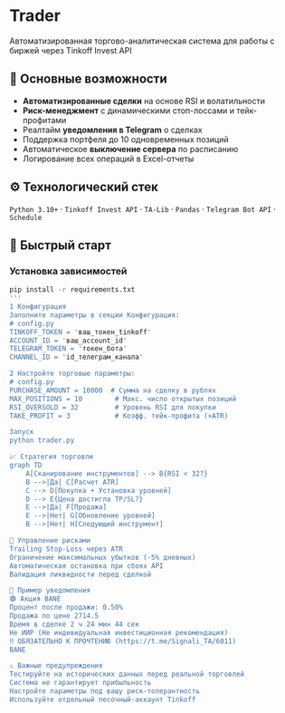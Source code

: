# Trader
Автоматизированная торгово-аналитическая система для работы с биржей через Tinkoff Invest API
## 📌 Основные возможности

- **Автоматизированные сделки** на основе RSI и волатильности
- **Риск-менеджмент** с динамическими стоп-лоссами и тейк-профитами
- Реалтайм **уведомления в Telegram** о сделках
- Поддержка портфеля до 10 одновременных позиций
- Автоматическое **выключение сервера** по расписанию
- Логирование всех операций в Excel-отчеты

## ⚙️ Технологический стек

`Python 3.10+` · `Tinkoff Invest API` · `TA-Lib` · `Pandas` · `Telegram Bot API` · `Schedule`

## 🚀 Быстрый старт

### Установка зависимостей
```bash
pip install -r requirements.txt
'''
1 Конфигурация
Заполните параметры в секции Конфигурация:
# config.py
TINKOFF_TOKEN = 'ваш_токен_tinkoff'
ACCOUNT_ID = 'ваш_account_id'
TELEGRAM_TOKEN = 'токен_бота'
CHANNEL_ID = 'id_телеграм_канала'

2 Настройте торговые параметры:
# config.py
PURCHASE_AMOUNT = 10000  # Сумма на сделку в рублях
MAX_POSITIONS = 10        # Макс. число открытых позиций
RSI_OVERSOLD = 32         # Уровень RSI для покупки
TAKE_PROFIT = 3           # Коэфф. тейк-профита (×ATR)

Запуск
python trader.py

📈 Стратегия торговли
graph TD
    A[Сканирование инструментов] --> B{RSI < 32?}
    B -->|Да| C[Расчет ATR]
    C --> D[Покупка + Установка уровней]
    D --> E{Цена достигла TP/SL?}
    E -->|Да| F[Продажа]
    E -->|Нет| G[Обновление уровней]
    B -->|Нет| H[Следующий инструмент]

🔐 Управление рисками
Trailing Stop-Loss через ATR
Ограничение максимальных убытков (-5% дневных)
Автоматическая остановка при сбоях API
Валидация ликвидности перед сделкой

📨 Пример уведомления
🟢 Акция BANE
Процент после продажи: 0.50%
Продажа по цене 2714.5
Время в сделке 2 ч 24 мин 44 сек
Не ИИР (Не индивидуальная инвестиционная рекомендация)
‼️ ОБЯЗАТЕЛЬНО К ПРОЧТЕНИЮ (https://t.me/Signali_TA/6011)
BANE

⚠️ Важные предупреждения
Тестируйте на исторических данных перед реальной торговлей
Система не гарантирует прибыльность
Настройте параметры под вашу риск-толерантность
Используйте отдельный песочный-аккаунт Tinkoff
